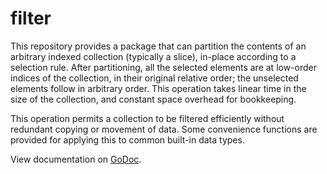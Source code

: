 # filter

This repository provides a package that can partition the contents of an
arbitrary indexed collection (typically a slice), in-place according to a
selection rule.  After partitioning, all the selected elements are at low-order
indices of the collection, in their original relative order; the unselected
elements follow in arbitrary order. This operation takes linear time in the
size of the collection, and constant space overhead for bookkeeping.

This operation permits a collection to be filtered efficiently without
redundant copying or movement of data. Some convenience functions are provided
for applying this to common built-in data types.

View documentation on [GoDoc](http://godoc.org/bitbucket.org/creachadair/filter).
